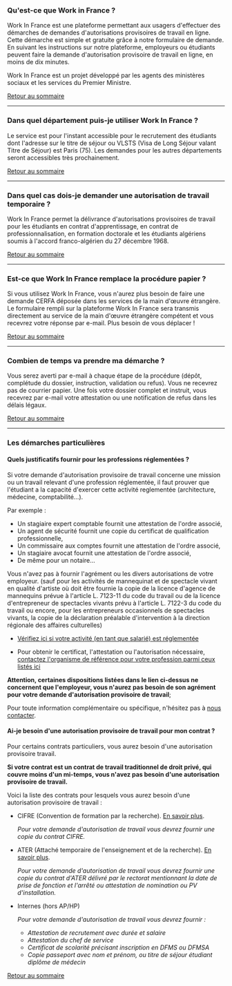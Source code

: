 ### Qu'est-ce que Work in France ?

Work In France est une plateforme permettant aux usagers d'effectuer des démarches de demandes d'autorisations provisoires de travail en ligne. Cette démarche est simple et gratuite grâce à notre formulaire de demande. En suivant les instructions sur notre plateforme, employeurs ou étudiants peuvent faire la demande d'autorisation provisoire de travail en ligne, en moins de dix minutes.

Work In France est un projet développé par les agents des ministères sociaux et les services du Premier Ministre.

[Retour au sommaire](#faq-summary)

<hr>

### Dans quel département puis-je utiliser Work In France ?

Le service est pour l'instant accessible pour le recrutement des étudiants dont l'adresse sur le titre de séjour ou VLSTS (Visa de Long Séjour valant Titre de Séjour) est Paris (75). Les demandes pour les autres départements seront accessibles très prochainement. 

[Retour au sommaire](#faq-summary)

<hr>

### Dans quel cas dois-je demander une autorisation de travail temporaire ?

Work In France permet la délivrance d'autorisations provisoires de travail pour les étudiants en contrat d'apprentissage, en contrat de professionnalisation, en formation doctorale et les étudiants algériens soumis à l'accord franco-algérien du 27 décembre 1968.

[Retour au sommaire](#faq-summary)

<hr>

### Est-ce que Work In France remplace la procédure papier ?

Si vous utilisez Work In France, vous n'aurez plus besoin de faire une demande CERFA déposée dans les services de la main d'œuvre étrangère. Le formulaire rempli sur la plateforme Work In France sera transmis directement au service de la main d'œuvre étrangère compétent et vous recevrez votre réponse par e-mail. Plus besoin de vous déplacer !

[Retour au sommaire](#faq-summary)

<hr>

### Combien de temps va prendre ma démarche ?

Vous serez averti par e-mail à chaque étape de la procédure (dépôt, complétude du dossier, instruction, validation ou refus). Vous ne recevrez pas de courrier papier. Une fois votre dossier complet et instruit, vous recevrez par e-mail votre attestation ou une notification de refus dans les délais légaux.

[Retour au sommaire](#faq-summary)

<hr>

### Les démarches particulières

#### Quels justificatifs fournir pour les professions réglementées ?

Si votre demande d'autorisation provisoire de travail concerne une mission ou un travail relevant d'une profession réglementée, il faut prouver que l'étudiant a la capacité d'exercer cette activité reglementée (architecture, médecine, comptabilité...).

Par exemple :

- Un stagiaire expert comptable fournit une attestation de l'ordre associé,
- Un agent de sécurité fournit une copie du certificat de qualification professionnelle,
- Un commissaire aux comptes fournit une attestation de l'ordre associé,
- Un stagiaire avocat fournit une attestation de l'ordre associé,
- De même pour un notaire...

Vous n'avez pas à fournir l'agrément ou les divers autorisations de votre employeur. (sauf pour les activités de mannequinat et de spectacle vivant en qualité d'artiste où doit être fournie la copie de la licence d'agence de mannequins prévue à l'article L. 7123-11 du code du travail ou de la licence d'entrepreneur de spectacles vivants prévu à l'article L. 7122-3 du code du travail ou encore, pour les entrepreneurs occasionnels de spectacles vivants, la copie de la déclaration préalable d'intervention à la direction régionale des affaires culturelles)

- [Vérifiez ici si votre activité (en tant que salarié) est réglementée](http://www.ciep.fr/enic-naric-page/verifier-si-profession-est-reglementee)

- Pour obtenir le certificat, l'attestation ou l'autorisation nécessaire, [contactez l'organisme de référence pour votre profession parmi ceux listés ici](http://www.ciep.fr/enic-naric-page/verifier-si-profession-est-reglementee) 

**Attention, certaines dispositions listées dans le lien ci-dessus ne concernent que l'employeur, vous n'aurez pas besoin de son agrément pour votre demande d'autorisation provisoire de travail**;

Pour toute information complémentaire ou spécifique, n'hésitez pas à [nous contacter](mailto:contact@workinfrance.beta.gouv.fr).

#### Ai-je besoin d'une autorisation provisoire de travail pour mon contrat ? 

Pour certains contrats particuliers, vous aurez besoin d'une autorisation provisoire travail.

**Si votre contrat est un contrat de travail traditionnel de droit privé, qui couvre moins d'un mi-temps, vous n'avez pas besoin d'une autorisation provisoire de travail.**

Voici la liste des contrats pour lesquels vous aurez besoin d'une autorisation provisoire de travail :

- CIFRE (Convention de formation par la recherche). [En savoir plus](http://www.enseignementsup-recherche.gouv.fr/cid67039/www.enseignementsup-recherche.gouv.fr/cid67039/cifre-la-convention-industrielle-de-formation-par-la-recherche.html).

    *Pour votre demande d'autorisation de travail vous devrez fournir une copie du contrat CIFRE.*

- ATER (Attaché temporaire de l'enseignement et de la recherche). [En savoir plus](http://www.enseignementsup-recherche.gouv.fr/cid23097/www.enseignementsup-recherche.gouv.fr/cid23097/www.enseignementsup-recherche.gouv.fr/cid23097/devenir-attache-temporaire-d-enseignement-et-de-recherche-a.t.e.r.html).

    *Pour votre demande d'autorisation de travail vous devrez fournir une copie du contrat d'ATER délivré par le rectorat mentionnant la date de prise de fonction et l'arrêté ou attestation de nomination ou PV d'installation.*

- Internes (hors AP/HP)

    *Pour votre demande d'autorisation de travail vous devrez fournir :*

    - *Attestation de recrutement avec durée et salaire*
    - *Attestation du chef de service*
    - *Certificat de scolarité précisant inscription en DFMS ou DFMSA*
    - *Copie passeport avec nom et prénom, ou titre de séjour étudiant diplôme de médecin*

[Retour au sommaire](#faq-summary)

